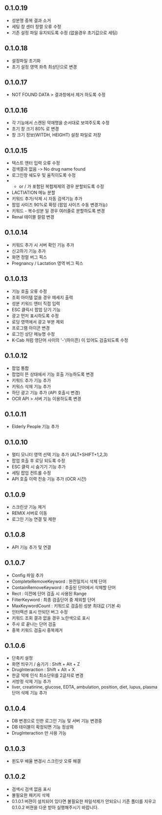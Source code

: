 0.1.0.19
-
- 성분명 중복 결과 소거
- 세팅 창 센터 정렬 오류 수정
- 기존 설정 파일 유지되도록 수정 (없을경우 초기값으로 세팅)
  
0.1.0.18
-
- 설정파일 초기화 
- 초기 설정 영역 좌측 최상단으로 변경
  
0.1.0.17
-
- NOT FOUND DATA > 결과창에서 제거 하도록 수정
  
0.1.0.16
-
- 각 기능에서 스캔된 약재명을 순서대로 보여주도록 수정
- 초기 창 크기 80% 로 변경
- 창 크기 정보(WITDH, HEIGHT) 설정 파일로 저장 

0.1.0.15
-
- 텍스트 엔터 입력 오류 수정
- 검색결과 없음 -> No drug name found
- 로그인창 쉐도우 및 움직이도록 수정
- - or / 가 포함된 복합제제의 경우 분할되도록 수정
- LACTIATION 메뉴 분할
- 키워드 추가/삭제 시 자동 검색기능 추가
- 팝업 사이즈 90%로 확장 (팝업 사이즈 수동 변경가능)
- 키워드 - 복수성분 일 경우 여러줄로 분할하도록 변경
- Renal 테이블 컬럼 변경

0.1.0.14
-
- 키워드 추가 시 서버 확인 기능 추가
- 신고하기 기능 추가
- 화면 정렬 버그 픽스
- Pregnancy / Lactation 영역 버그 픽스

0.1.0.13
-
- 기능 호출 오류 수정
- 조회 아이템 없을 경우 메세지 출력
- 성분 키워드 엔터 직접 입력
- ESC 클릭시 팝업 닫기 기능
- 광고 먼저 표시하도록 수정
- 로딩 영역에서 광고 부분 제외
- 프로그램 아이콘 변경
- 로그인 상단 메뉴명 수정
- K-Cab 처럼 영단어 사이의 '-'(하이픈) 이 있어도 검출되도록 수정

0.1.0.12
-
- 팝업 통합
- 팝업이 뜬 상태에서 기능 호출 가능하도록 변경
- 키워드 추가 기능 추가
- 키워스 삭제 기능 추가
- 하단 광고 기능 추가 (API 호출시 변경)
- OCR API > 서버 기능 이용하도록 변경

0.1.0.11
-
- Elderly People 기능 추가

0.1.0.10
-
- 멀티 모니터 영역 선택 기능 추가 (ALT+SHIFT+1,2,3)
- 팝업 호출 후 로딩 되도록 수정
- ESC 클릭 시 숨기기 기능 추가 
- 세팅 팝업 컨트롤 수정
- API 호출 이력 전송 기능 추가 (OCR 시간)
 
0.1.0.9
-
- 스크린샷 기능 제거 
- REMIX 서버로 이동 
- 로그인 기능 연결 및 제한
   
0.1.0.8
-
- API 기능 추가 및 연결

0.1.0.7
-
- Config 파일 추가
- CompleteRemoveKeyword : 완전일치시 삭제 단어
- ContainRemoveKeyword : 추출된 단어에서 삭제할 단어
- Rect : 이전에 단어 검출 시 사용된 Range
- FilterKeyword : 최종 검출단어 중 제외할 단어
- MaxKeywordCount : 키워드로 검출된 성분 최대값 (기본 4)
- 인터렉션 표시 안되던 버그 수정
- 키워드 조회 결과 없을 경우 노란색으로 표시
- 주사 로 끝나는 단어 검출
- 중복 키워드 검출시 중복제거

0.1.0.6
-
- 단축키 설정
- 화면 띄우기 / 숨기기 : Shift + Alt + Z
- DrugInteraction : Shift + Alt + X
- 한글 약제 인식 최소단위를 2글자로 변경
- 서방정 삭제 기능 추가 
- liver, creatinine, glucose, EDTA, ambulation, position, diet, lupus, plasma 단어 삭제 기능 추가



0.1.0.4
-
- DB 변경으로 인한 로그인 기능 및 서버 기능 변경중
- DB 테이블이 확정되면 기능 정상화 
- DrugInteraction 만 사용 가능

0.1.0.3
-
- 윈도우 배율 변경시 스크린샷 오류 해결

0.1.0.2
-
- 검색시 검색 없음 표시
- 불필요한 패키지 삭제
- 0.1.0.1 버젼이 설치되어 있다면 불필요한 파일삭제가 안되오니 기존 폴더를 지우고 0.1.0.2 버젼을 다운 받아 실행해주시기 바랍니다.
